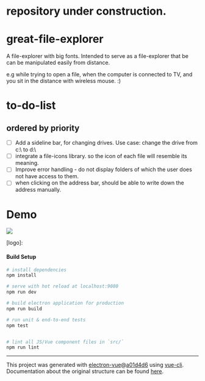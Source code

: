 # repository under construction.

# great-file-explorer

A file-explorer with big fonts.
Intended to serve as a file-explorer that be can be manipulated easily from distance.

e.g while trying to open a file, when the computer is connected to TV, and you sit in the distance with wireless mouse. :)

# to-do-list

## ordered by priority
 - [ ] Add a sideline bar, for changing drives. Use case: change the drive from c:\ to d:\
- [ ] integrate a file-icons library. so the icon of each file will resemble its meaning.
- [ ] Improve error handling - do not display folders of which the user does not have access to them.
- [ ] when clicking on the address bar, should be able to write down the address manually.

# Demo
![](https://i.imgur.com/gz4wIMH.gif)

[logo]: 


#### Build Setup

``` bash
# install dependencies
npm install

# serve with hot reload at localhost:9080
npm run dev

# build electron application for production
npm run build

# run unit & end-to-end tests
npm test


# lint all JS/Vue component files in `src/`
npm run lint

```

---

This project was generated with [electron-vue](https://github.com/SimulatedGREG/electron-vue)@[a01d4d6](https://github.com/SimulatedGREG/electron-vue/tree/a01d4d68edff32c432273320f7df716234f56146) using [vue-cli](https://github.com/vuejs/vue-cli). Documentation about the original structure can be found [here](https://simulatedgreg.gitbooks.io/electron-vue/content/index.html).
